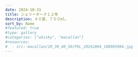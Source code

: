 ```yaml
---
date: 2024-10-31
title: シェリーオーク１２年
description: ４０度、７５０ml。
sort_by: Name
#featured: true
#type: gallery
#categories: ["whisky", "macallan"]
#resources:
#  - src: macallan/20_30_40_50/PXL_20241004_100905984.jpg
---
```

